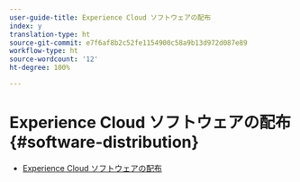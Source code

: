 ```yaml
---
user-guide-title: Experience Cloud ソフトウェアの配布
index: y
translation-type: ht
source-git-commit: e7f6af8b2c52fe1154900c58a9b13d972d087e89
workflow-type: ht
source-wordcount: '12'
ht-degree: 100%

---
```



# Experience Cloud ソフトウェアの配布 {#software-distribution}

+ [Experience Cloud ソフトウェアの配布](home.md)
